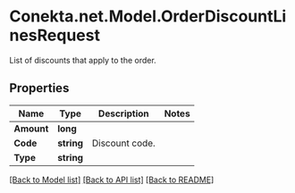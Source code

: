 # Conekta.net.Model.OrderDiscountLinesRequest
List of discounts that apply to the order.

## Properties

Name | Type | Description | Notes
------------ | ------------- | ------------- | -------------
**Amount** | **long** |  | 
**Code** | **string** | Discount code. | 
**Type** | **string** |  | 

[[Back to Model list]](../README.md#documentation-for-models) [[Back to API list]](../README.md#documentation-for-api-endpoints) [[Back to README]](../README.md)

